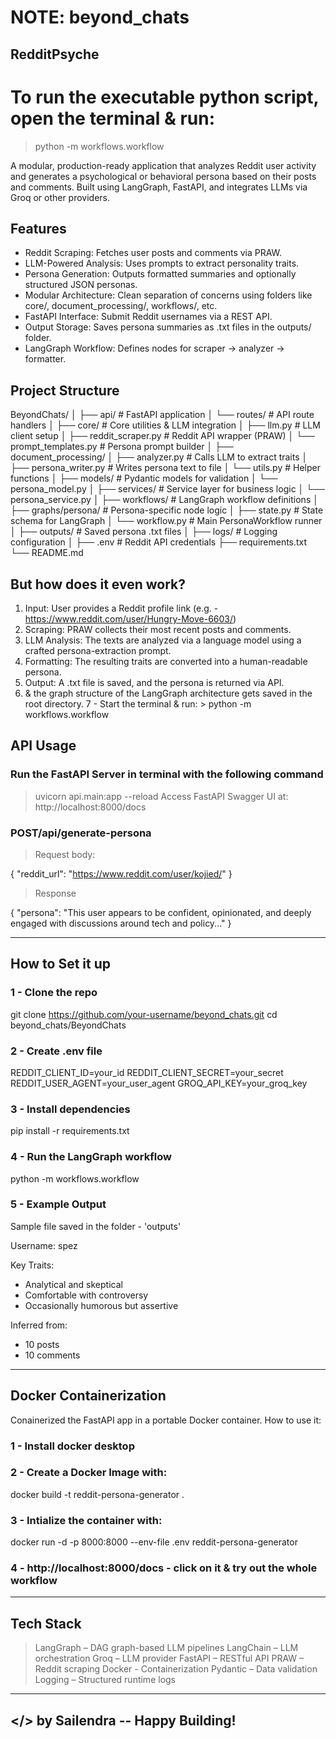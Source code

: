 # NOTE: beyond_chats

## RedditPsyche
# To run the executable python script, open the terminal & run: 
> python -m workflows.workflow


A modular, production-ready application that analyzes Reddit user activity and generates a psychological or behavioral persona based on their posts and comments. Built using LangGraph, FastAPI, and integrates LLMs via Groq or other providers.

## Features

- Reddit Scraping: Fetches user posts and comments via PRAW.
- LLM-Powered Analysis: Uses prompts to extract personality traits.
- Persona Generation: Outputs formatted summaries and optionally structured JSON personas.
- Modular Architecture: Clean separation of concerns using folders like core/, document_processing/, workflows/, etc.
- FastAPI Interface: Submit Reddit usernames via a REST API.
- Output Storage: Saves persona summaries as .txt files in the outputs/ folder.
- LangGraph Workflow: Defines nodes for scraper → analyzer → formatter.

## Project Structure
BeyondChats/
│
├── api/ # FastAPI application
│ └── routes/ # API route handlers
│
├── core/ # Core utilities & LLM integration
│ ├── llm.py # LLM client setup
│ ├── reddit_scraper.py # Reddit API wrapper (PRAW)
│ └── prompt_templates.py # Persona prompt builder
│
├── document_processing/
│ ├── analyzer.py # Calls LLM to extract traits
│ ├── persona_writer.py # Writes persona text to file
│ └── utils.py # Helper functions
│
├── models/ # Pydantic models for validation
│ └── persona_model.py
│
├── services/ # Service layer for business logic
│ └── persona_service.py
│
├── workflows/ # LangGraph workflow definitions
│ ├── graphs/persona/ # Persona-specific node logic
│ ├── state.py # State schema for LangGraph
│ └── workflow.py # Main PersonaWorkflow runner
│
├── outputs/ # Saved persona .txt files
│
├── logs/ # Logging configuration
│
├── .env # Reddit API credentials
├── requirements.txt
└── README.md

## But how does it even work?
1. Input: User provides a Reddit profile link (e.g. - https://www.reddit.com/user/Hungry-Move-6603/)
2. Scraping: PRAW collects their most recent posts and comments.
3. LLM Analysis: The texts are analyzed via a language model using a crafted persona-extraction prompt.
4. Formatting: The resulting traits are converted into a human-readable persona.
5. Output: A .txt file is saved, and the persona is returned via API.
6. & the graph structure of the LangGraph architecture gets saved in the root directory.
7 - Start the terminal & run: > python -m workflows.workflow

## API Usage

### Run the FastAPI Server in terminal with the following command
>   uvicorn api.main:app --reload
>   Access FastAPI Swagger UI at: http://localhost:8000/docs

### POST/api/generate-persona
> Request body:

{
  "reddit_url": "https://www.reddit.com/user/kojied/"
}

> Response

{
  "persona": "This user appears to be confident, opinionated, and deeply engaged with discussions around tech and policy..."
}

_____________________________________________________________________________________________________________________________


## How to Set it up

### 1 - Clone the repo
git clone https://github.com/your-username/beyond_chats.git
cd beyond_chats/BeyondChats

### 2 - Create .env file
REDDIT_CLIENT_ID=your_id
REDDIT_CLIENT_SECRET=your_secret
REDDIT_USER_AGENT=your_user_agent
GROQ_API_KEY=your_groq_key

### 3 - Install dependencies
pip install -r requirements.txt

### 4 - Run the LangGraph workflow
python -m workflows.workflow

### 5 - Example Output
Sample file saved in the folder - 'outputs'

Username: spez

Key Traits:
- Analytical and skeptical
- Comfortable with controversy
- Occasionally humorous but assertive

Inferred from:
- 10 posts
- 10 comments

______________________________________________________________________________________________________________________________________

## Docker Containerization

Conainerized the FastAPI app in a portable Docker container.
How to use it:

### 1 - Install docker desktop

### 2 - Create a Docker Image with:
docker build -t reddit-persona-generator .

### 3 - Intialize the container with:
docker run -d -p 8000:8000 --env-file .env reddit-persona-generator

### 4 - http://localhost:8000/docs - click on it & try out the whole workflow

______________________________________________________________________________________________________________________________________

## Tech Stack
 > LangGraph – DAG graph-based LLM pipelines
 > LangChain – LLM orchestration
 > Groq – LLM provider
 > FastAPI – RESTful API
 > PRAW – Reddit scraping
 > Docker - Containerization
 > Pydantic – Data validation
 > Logging – Structured runtime logs

______________________________________________________________________________________________________________________________________

## </> by Sailendra -- Happy Building!



